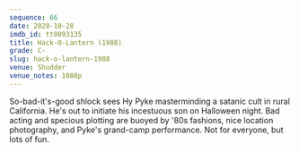 ```yaml
---
sequence: 66
date: 2020-10-28
imdb_id: tt0093135
title: Hack-O-Lantern (1988)
grade: C-
slug: hack-o-lantern-1988
venue: Shudder
venue_notes: 1080p
---
```


So-bad-it's-good shlock sees Hy Pyke masterminding a satanic cult in rural California. He's out to initiate his incestuous son on Halloween night. Bad acting and specious plotting are buoyed by '80s fashions, nice location photography, and Pyke's grand-camp performance. Not for everyone, but lots of fun.
